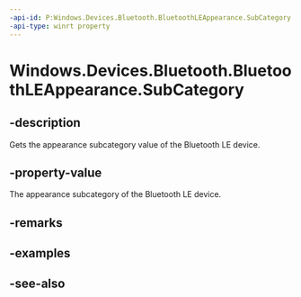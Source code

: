```yaml
---
-api-id: P:Windows.Devices.Bluetooth.BluetoothLEAppearance.SubCategory
-api-type: winrt property
---
```


<!-- Property syntax
public ushort SubCategory { get; }
-->

# Windows.Devices.Bluetooth.BluetoothLEAppearance.SubCategory

## -description
Gets the appearance subcategory value of the Bluetooth LE device.

## -property-value
The appearance subcategory of the Bluetooth LE device.

## -remarks

## -examples

## -see-also
